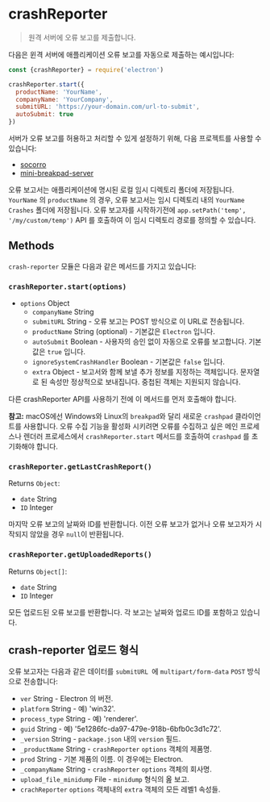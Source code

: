 # crashReporter

> 원격 서버에 오류 보고를 제출합니다.

다음은 윈격 서버에 애플리케이션 오류 보고를 자동으로 제출하는 예시입니다:

```javascript
const {crashReporter} = require('electron')

crashReporter.start({
  productName: 'YourName',
  companyName: 'YourCompany',
  submitURL: 'https://your-domain.com/url-to-submit',
  autoSubmit: true
})
```

서버가 오류 보고를 허용하고 처리할 수 있게 설정하기 위해, 다음 프로젝트를 사용할
수 있습니다:

* [socorro](https://github.com/mozilla/socorro)
* [mini-breakpad-server](https://github.com/electron/mini-breakpad-server)

오류 보고서는 애플리케이션에 명시된 로컬 임시 디렉토리 폴더에 저장됩니다.
`YourName` 의 `productName` 의 경우, 오류 보고서는 임시 디렉토리 내의
`YourName Crashes` 폴더에 저장됩니다. 오류 보고자를 시작하기전에
`app.setPath('temp', '/my/custom/temp')` API 를 호출하여 이 임시 디렉토리 경로를
정의할 수 있습니다.

## Methods

`crash-reporter` 모듈은 다음과 같은 메서드를 가지고 있습니다:

### `crashReporter.start(options)`

* `options` Object
  * `companyName` String
  * `submitURL` String - 오류 보고는 POST 방식으로 이 URL로 전송됩니다.
  * `productName` String (optional) - 기본값은 `Electron` 입니다.
  * `autoSubmit` Boolean - 사용자의 승인 없이 자동으로 오류를 보고합니다.
    기본값은 `true` 입니다.
  * `ignoreSystemCrashHandler` Boolean - 기본값은 `false` 입니다.
  * `extra` Object - 보고서와 함께 보낼 추가 정보를 지정하는 객체입니다.
    문자열로 된 속성만 정상적으로 보내집니다. 중첩된 객체는 지원되지 않습니다.

다른 crashReporter API를 사용하기 전에 이 메서드를 먼저 호출해야 합니다.

**참고:** macOS에선 Windows와 Linux의 `breakpad`와 달리 새로운 `crashpad`
클라이언트를 사용합니다. 오류 수집 기능을 활성화 시키려면 오류를 수집하고 싶은
메인 프로세스나 렌더러 프로세스에서 `crashReporter.start` 메서드를 호출하여
`crashpad` 를 초기화해야 합니다.

### `crashReporter.getLastCrashReport()`

Returns `Object`:
* `date` String
* `ID` Integer

마지막 오류 보고의 날짜와 ID를 반환합니다. 이전 오류 보고가 없거나 오류 보고자가
시작되지 않았을 경우 `null`이 반환됩니다.

### `crashReporter.getUploadedReports()`

Returns `Object[]`:
* `date` String
* `ID` Integer

모든 업로드된 오류 보고를 반환합니다. 각 보고는 날짜와 업로드 ID를 포함하고
있습니다.

## crash-reporter 업로드 형식

오류 보고자는 다음과 같은 데이터를 `submitURL `에 `multipart/form-data` `POST`
방식으로 전송합니다:

* `ver` String - Electron 의 버전.
* `platform` String - 예) 'win32'.
* `process_type` String - 예) 'renderer'.
* `guid` String - 예) '5e1286fc-da97-479e-918b-6bfb0c3d1c72'.
* `_version` String - `package.json` 내의 `version` 필드.
* `_productName` String - `crashReporter` `options` 객체의 제품명.
* `prod` String - 기본 제품의 이름. 이 경우에는 Electron.
* `_companyName` String - `crashReporter` `options` 객체의 회사명.
* `upload_file_minidump` File - `minidump` 형식의 옲 보고.
* `crachReporter` `options` 객체내의 `extra` 객체의 모든 레벨1 속성들.
